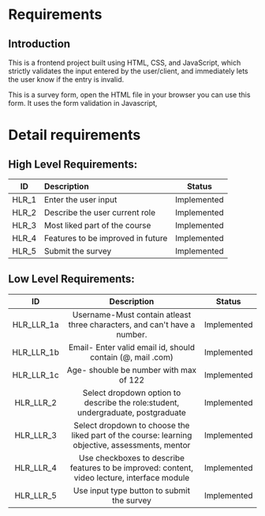 # Requirements
## Introduction
This is a frontend project built using HTML, CSS, and JavaScript, which strictly validates the input entered by the user/client, and immediately lets the user know if the entry is invalid.

This is a survey form, open the HTML file in your browser you can use this form. It uses the form validation in Javascript,

# Detail requirements
## High Level Requirements:
|ID      | Description                                     | Status            |
|:---:   | :-----------------------------------------------| :----------------:|
|  HLR_1     |  Enter the user input                       |Implemented        |
|  HLR_2     |  Describe the user current role             |Implemented        |
|  HLR_3     |   Most liked part of the course             |Implemented        |
|  HLR_4     |     Features to be improved in future       |Implemented        |
|  HLR_5     |     Submit the survey                       |Implemented        |
## Low Level Requirements:        
|ID          | Description                                                                                      | Status            |
|:--------:  | :---------------------------------------------------------------------------------------:        | :----------------:|
|  HLR_LLR_1a | Username-Must contain atleast three characters, and can't have a number.                        |Implemented        |
|  HLR_LLR_1b | Email- Enter valid email id, should contain (@, mail .com)                                      |Implemented        |
|  HLR_LLR_1c | Age- shouble be number with max of 122                                                          |Implemented        |
|  HLR_LLR_2  | Select dropdown option to describe the role:student, undergraduate, postgraduate                |Implemented        |
|  HLR_LLR_3  |  Select dropdown to choose the liked part of the course: learning objective, assessments, mentor|Implemented        |
|  HLR_LLR_4  | Use checkboxes to describe features to be improved: content, video lecture, interface module    |Implemented        |
|  HLR_LLR_5  | Use input type button to submit the survey                                                      |Implemented        |




